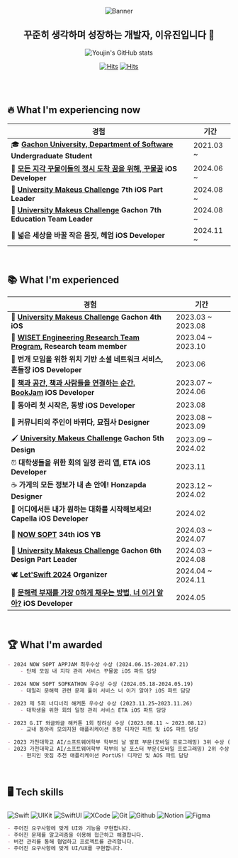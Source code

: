 <div align="center">

![Banner](https://github.com/GachonRookie/iOS/assets/80394340/096b63dd-fd4e-4dcd-9811-aa3c363d5cc1)
## 꾸준히 생각하며 성장하는 개발자, 이유진입니다 🤔

![Youjin's GitHub stats](https://github-readme-stats.vercel.app/api?username=youz2me&show_icons=true&theme=swift&hide_border=true&bg_color=FF6666,FFFFFF)

[![Hits](https://hits.seeyoufarm.com/api/count/incr/badge.svg?url=https%3A%2F%2Fgithub.com%2Fyouz2me%2Fhit-counter&count_bg=%23FFEAEA&title_bg=%23FF6666&icon=swift.svg&icon_color=%23FFFFFF&title=Total+Hits+++&edge_flat=false)](https://hits.seeyoufarm.com)
[![Hits](https://img.shields.io/badge/_Youjin's_Velog_-20C997.svg?&style=flat&logo=Velog&logoColor=white)](https://velog.io/@youz2me)

</div>

<br><br>

## 🔥 What I'm experiencing now
|경험|기간|
|---|---|
| 🎓 **[Gachon University, Department of Software](https://sw.gachon.ac.kr/cms/) Undergraduate Student** | 2021.03 ~ |
| 💭 **[모든 지각 꾸물이들의 정시 도착 꿈을 위해, 꾸물꿈](https://www.sopt.org/project/181) iOS Developer** | 2024.06 ~ |
| 🧃 **[University Makeus Challenge](https://umc.makeus.in) 7th iOS Part Leader** | 2024.08 ~ |
| 💚 **[University Makeus Challenge](https://umc.makeus.in) Gachon 7th Education Team Leader** | 2024.08 ~ |
| 🌊 **넓은 세상을 바꿀 작은 몸짓, 헤엄 iOS Developer** | 2024.11 ~ |

<br>

## 📚 What I'm experienced
|경험|기간|
|---|---|
| 🍏 **[University Makeus Challenge](https://umc.makeus.in) Gachon 4th iOS** | 2023.03 ~ 2023.08 |
| 🔬 **[WISET Engineering Research Team Program](https://www.wiset.or.kr/kor/sub03_01_01.do), Research team member** | 2023.04 ~ 2023.10 |
| 💌 **번개 모임을 위한 위치 기반 소셜 네트워크 서비스, 흔들장 iOS Developer** | 2023.06 |
| 📓 **[책과 공간, 책과 사람들을 연결하는 순간. BookJam](https://disquiet.io/product/북잼) iOS Developer** | 2023.07 ~ 2024.06 |
| 🚪 **동아리 첫 시작은, 동방 iOS Developer** | 2023.08 |
| 🐰 **커뮤니티의 주인이 바뀌다, 묘집사 Designer** | 2023.08 ~ 2023.09 |
| 🖌️ **[University Makeus Challenge](https://umc.makeus.in) Gachon 5th Design** | 2023.09 ~ 2024.02 |
| ⏰ **대학생들을 위한 회의 일정 관리 앱, ETA iOS Developer** | 2023.11 |
| ☕️ **가게의 모든 정보가 내 손 안에! Honzapda Designer** | 2023.12 ~ 2024.02 |
| 💬 **어디에서든 내가 원하는 대화를 시작해보세요! Capella iOS Developer** | 2024.02 |
| 🍎 **[NOW SOPT](https://www.sopt.org) 34th iOS YB** | 2024.03 ~ 2024.07 |
| 🎨 **[University Makeus Challenge](https://umc.makeus.in) Gachon 6th Design Part Leader** | 2024.03 ~ 2024.08 |
| 🕊️ **[Let'Swift 2024](https://letswift.kr/) Organizer** | 2024.04 ~ 2024.11 |
| 🫵 **[문해력 부재를 가장 0하게 채우는 방법, 너 이거 알아?](https://www.sopt.org/project/165) iOS Developer** | 2024.05 |

<br>

## 🏆 What I'm awarded
```markdown
- 2024 NOW SOPT APPJAM 최우수상 수상 (2024.06.15-2024.07.21)
    - 단체 모임 내 지각 관리 서비스 꾸물꿈 iOS 파트 담당

- 2024 NOW SOPT SOPKATHON 우수상 수상 (2024.05.18-2024.05.19)
    - 데일리 문해력 관련 문제 풀이 서비스 너 이거 알아? iOS 파트 담당

- 2023 제 5회 너디너리 해커톤 우수상 수상 (2023.11.25~2023.11.26)
    - 대학생을 위한 회의 일정 관리 서비스 ETA iOS 파트 담당

- 2023 G.IT 와글와글 해커톤 1회 장려상 수상 (2023.08.11 ~ 2023.08.12)
    - 교내 동아리 모의지원 애플리케이션 동방 디자인 파트 및 iOS 파트 담당

- 2023 가천대학교 AI/소프트웨어학부 학부의 날 발표 부문(모바일 프로그래밍) 3위 수상 (2023.06.21)
- 2023 가천대학교 AI/소프트웨어학부 학부의 날 포스터 부문(모바일 프로그래밍) 2위 수상 (2023.06.21)
    - 현지인 맛집 추천 애플리케이션 PortUS! 디자인 및 AOS 파트 담당
```

<br>

## 🖥️ Tech skills
### 
<p align="left">
<img alt="Swift" src="https://img.shields.io/badge/Swift-ffffff.svg?&style=for-the-badge&logo=Swift&logoColor=F05138"/>
<img alt="UIKit" src="https://img.shields.io/badge/UIKit-ffffff.svg?&style=for-the-badge&logo=UIkit&logoColor=F05138"/>
<img alt="SwiftUI" src="https://img.shields.io/badge/SwiftUI-ffffff.svg?&style=for-the-badge&logo=Swift&logoColor=F05138"/>
<img alt="XCode" src="https://img.shields.io/badge/XCode-ffffff.svg?&style=for-the-badge&logo=Xcode&logoColor=F05138"/>
<img alt="Git" src="https://img.shields.io/badge/Git-ffffff.svg?&style=for-the-badge&logo=Git&logoColor=F05138"/>
<img alt="Github" src="https://img.shields.io/badge/Github-ffffff.svg?&style=for-the-badge&logo=Github&logoColor=F05138"/>
<img alt="Notion" src="https://img.shields.io/badge/Notion-ffffff.svg?&style=for-the-badge&logo=Notion&logoColor=F05138"/>
<img alt="Figma" src="https://img.shields.io/badge/Figma-ffffff.svg?&style=for-the-badge&logo=Figma&logoColor=F05138"/>
</p>

```markdown
- 주어진 요구사항에 맞게 UI와 기능을 구현합니다.
- 주어진 문제를 알고리즘을 이용해 접근하고 해결합니다.
- 버전 관리를 통해 협업하고 프로젝트를 관리합니다.
- 주어진 요구사항에 맞게 UI/UX를 구현합니다.
```
